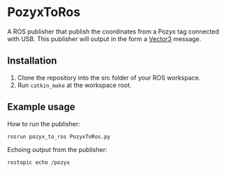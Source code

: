 # PozyxToRos
A ROS publisher that publish the coordinates from a Pozyx tag connected with USB. This publisher will output in the form a [Vector3](http://docs.ros.org/en/noetic/api/geometry_msgs/html/msg/Vector3.html)
message.

## Installation 
1. Clone the repository into the src folder of your ROS workspace. 
2. Run `catkin_make` at the workspace root.

## Example usage

How to run the publisher:
```bash
rosrun pozyx_to_ros PozyxToRos.py
```

Echoing output from the publisher: 
```bash
rostopic echo /pozyx
````
